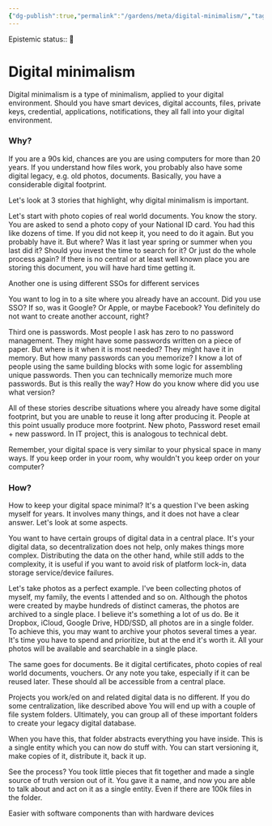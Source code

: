 ```yaml
---
{"dg-publish":true,"permalink":"/gardens/meta/digital-minimalism/","tags":["digital-garden"]}
---
```


Epistemic status:: 🌱

# Digital minimalism

Digital minimalism is a type of minimalism, applied to your digital environment. Should you have smart devices, digital accounts, files, private keys, credential, applications, notifications, they all fall into your digital environment.

### Why?

If you are a 90s kid, chances are you are using computers for more than 20 years. If you understand how files work, you probably also have some digital legacy, e.g. old photos, documents. Basically, you have a considerable digital footprint.

Let's look at 3 stories that highlight, why digital minimalism is important.

Let's start with photo copies of real world documents.
You know the story. You are asked to send a photo copy of your National ID card. You had this like dozens of time. If you did not keep it, you need to do it again. 
But you probably have it. But where? Was it last year spring or summer when you last did it? Should you invest the time to search for it? Or just do the whole process again? If there is no central or at least well known place you are storing this document, you will have hard time getting it.

Another one is using different SSOs for different services

You want to log in to a site where you already have an account. Did you use SSO? If so, was it Google? Or Apple, or maybe Facebook? You definitely do not want to create another account, right?


Third one is passwords. Most people I ask has zero to no password management. They might have some passwords written on a piece of paper. But where is it when it is most needed?
They might have it in memory. But how many passwords can you memorize? I know a lot of people using the same building blocks with some logic for assembling unique passwords. Then you can technically memorize much more passwords. But is this really the way?
How do you know where did you use what version?

All of these stories describe situations where you already have some digital footprint, but you are unable to reuse it long after producing it. People at this point usually produce more footprint. New photo, Password reset email + new password. In IT project, this is analogous to technical debt.

Remember, your digital space is very similar to your physical space in many ways. If you keep order in your room, why wouldn't you keep order on your computer? 

### How?

How to keep your digital space minimal?
It's a question I've been asking myself for years. It involves many things, and it does not have a clear answer. Let's look at some aspects.

You want to have certain groups of digital data in a central
place.
It's your digital data, so decentralization does not help, only makes things more complex. Distributing the data on the other hand, while still adds to the complexity, it is useful if you want to avoid risk of platform lock-in, data storage service/device failures.

Let's take photos as a perfect example. I've been collecting photos of myself, my family, the events I attended and so on. Although the photos were created by maybe hundreds of distinct cameras, the photos are archived to a single place. I believe it's something a lot of us do. Be it Dropbox, iCloud, Google Drive, HDD/SSD, all photos are in a single folder. To achieve this, you may want to archive your photos several times a year. It's time you have to spend and prioritize, but at the end it's worth it. All your photos will be available and searchable in a single place.

The same goes for documents. Be it digital certificates, photo copies of real world documents, vouchers. Or any note you take, especially if it can be reused later. These should all be accessible from a central place. 

Projects you work/ed on and related digital data is no different.
If you do some centralization, like described above
You will end up with a couple of file system folders. Ultimately, you can group all of these important folders to create your legacy digital database.

When you have this, that folder abstracts everything you have inside. This is a single entity which you can now do stuff with. You can start versioning it, make copies of it, distribute it, back it up.

See the process? You took little pieces that fit together and made a single source of truth version out of it. You gave it a name, and now you are able to talk about and act on it as a single entity. Even if there are 100k files in the folder.


Easier with software components than with hardware devices








